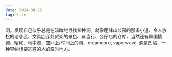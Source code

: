 ```yaml
---
date: 2024-08-26
tag: life
---
```

洞。发现自己似乎总是在暗暗地寻找某种洞。就像莲峰山公园的那条小道、令人放松的老小区、文具店深处货架的景色、典当行、公仔店的仓库，当然还有异国情调、昭和、地中海，空间上/时间上的洞，dreamcore, vaporwave. 洞是凹陷，一种容纳想要逃避的人的临时地方。
